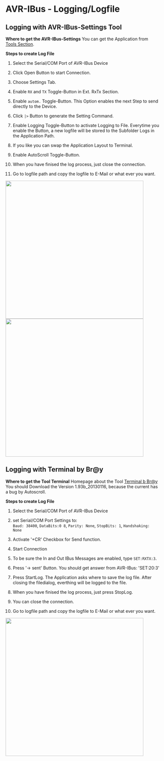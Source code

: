 # AVR-IBus - Logging/Logfile
## Logging with AVR-IBus-Settings Tool
**Where to get the AVR-IBus-Settings**
You can get the Application from [Tools Section](https://github.com/harryberlin/AVR-IBus.public/tree/master/Tools/).

**Steps to create Log File**
1. Select the Serial/COM Port of AVR-IBus Device

2. Click Open Button to start Connection.

3. Choose Settings Tab.

4. Enable `RX` and `TX` Toggle-Button in Ext. RxTx Section.

5. Enable `autom.` Toggle-Button. This Option enables the next Step to send directly to the Device.

6. Click `|>` Button to generate the Setting Command.

7. Enable Logging Toggle-Button to activate Logging to File. Everytime you enable the Button, a new logfile will be stored to the Subfolder Logs in the Application Path.

8. If you like you can swap the Application Layout to Terminal.

9. Enable AutoScroll Toggle-Button.

10. When you have finised the log process, just close the connection.

11. Go to logfile path and copy the logfile to E-Mail or what ever you want.

<img src="https://raw.githubusercontent.com/harryberlin/AVR-IBus.public/master/Pics/Misc/Logging_AVR-IBus-Settings_01.png"  width="450">

<img src="https://raw.githubusercontent.com/harryberlin/AVR-IBus.public/master/Pics/Misc/Logging_AVR-IBus-Settings_02.png"  width="450">

## Logging with Terminal by Br@y
**Where to get the Tool Terminal**
Homepage about the Tool [Terminal b Br@y](https://sites.google.com/site/terminalbpp/)
You should Download the Version 1.93b_20130116, because the current has a bug by Autoscroll.

**Steps to create Log File**
1. Select the Serial/COM Port of AVR-IBus Device

2. set Serial/COM Port Settings to:<br>`Baud: 38400`, `DataBits:0 8`, `Parity: None`, `StopBits: 1`, `Handshaking: None`

3. Activate '+CR' Checkbox for Send function.

4. Start Connection

5. To be sure the In and Out IBus Messages are enabled, type `SET:RXTX:3`.

6. Press '-> sent' Button. You should get answer from AVR-IBus: 'SET:20:3'

7. Press StartLog. The Application asks where to save the log file. After closing the filedialog, everthing will be logged to the file.

8. When you have finised the log process, just press StopLog.

9. You can close the connection.

10. Go to logfile path and copy the logfile to E-Mail or what ever you want.

<img src="https://raw.githubusercontent.com/harryberlin/AVR-IBus.public/master/Pics/Misc/Logging_Terminal_01.png"  width="450">


